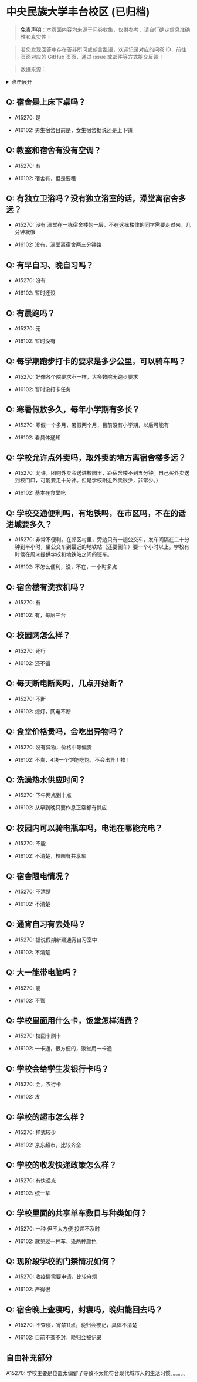 # 中央民族大学丰台校区 (已归档)

> [免责声明](https://colleges.chat/#_3)：本页面内容均来源于问卷收集，仅供参考，请自行确定信息准确性和真实性！

> 若您发现回答中存在答非所问或胡言乱语，欢迎记录对应的问卷 ID，前往页面对应的 GitHub 页面，通过 issue 或邮件等方式提交反馈！

> 数据来源：

<details><summary>点击展开</summary>
<ul>
<li>A15270: 匿名 (2022 年 07 月)</li>
<li>A16102: 匿名 (2022 年 09 月)</li>
</ul>
</details>

## Q: 宿舍是上床下桌吗？

- A15270: 是

- A16102: 男生宿舍目前是，女生宿舍据说还是上下铺

## Q: 教室和宿舍有没有空调？

- A15270: 有

- A16102: 宿舍有，但是要租

## Q: 有独立卫浴吗？没有独立浴室的话，澡堂离宿舍多远？

- A15270: 没有 澡堂在一栋宿舍楼的一层，不在这栋楼住的同学需要走过来，几分钟就够

- A16102: 没有，澡堂离宿舍两三分钟路

## Q: 有早自习、晚自习吗？

- A15270: 没有

- A16102: 暂时还没

## Q: 有晨跑吗？

- A15270: 无

- A16102: 暂时没有

## Q: 每学期跑步打卡的要求是多少公里，可以骑车吗？

- A15270: 好像各个院要求不一样，大多数院无跑步要求

- A16102: 暂时没打卡任务

## Q: 寒暑假放多久，每年小学期有多长？

- A15270: 寒假一个多月，暑假两个月，目前没有小学期，以后可能有

- A16102: 看具体通知

## Q: 学校允许点外卖吗，取外卖的地方离宿舍楼多远？

- A15270: 允许，团购外卖会送进校园里，距宿舍楼不到五分钟。自己买外卖送到校门口，可能要走十分钟。但是学校附近外卖很少，非常少。）

- A16102: 基本在食堂吃

## Q: 学校交通便利吗，有地铁吗，在市区吗，不在的话进城要多久？

- A15270: 非常不便利。在郊区村里，旁边只有一趟公交车，发车间隔在二十分钟到半小时，坐公交车到最近的地铁站（还要倒车）要一个小时以上。学校有时候在周末提供学校和地铁站之间的班车。

- A16102: 不怎么便利，没，不在，一小时多点

## Q: 宿舍楼有洗衣机吗？

- A15270: 有

- A16102: 有，每层三台

## Q: 校园网怎么样？

- A15270: 还行

- A16102: 还不错

## Q: 每天断电断网吗，几点开始断？

- A15270: 不断

- A16102: 熄灯，网电不断

## Q: 食堂价格贵吗，会吃出异物吗？

- A15270: 没有异物，价格中等偏贵

- A16102: 不贵，4块一个饼能吃饱，不会出异！物！

## Q: 洗澡热水供应时间？

- A15270: 下午两点到十点

- A16102: 从早到晚只要作息正常都有供应

## Q: 校园内可以骑电瓶车吗，电池在哪能充电？

- A15270: 不能

- A16102: 不清楚，校园有共享车

## Q: 宿舍限电情况？

- A15270: 不清楚

- A16102: 不清楚

## Q: 通宵自习有去处吗？

- A15270: 据说假期新建通宵自习室中

- A16102: 不清楚

## Q: 大一能带电脑吗？

- A15270: 能

- A16102: 不管

## Q: 学校里面用什么卡，饭堂怎样消费？

- A15270: 校园卡刷卡

- A16102: 一卡通，很方便的，饭堂用一卡通

## Q: 学校会给学生发银行卡吗？

- A15270: 会，农行卡

- A16102: 发

## Q: 学校的超市怎么样？

- A15270: 样式较少

- A16102: 京东超市，比较齐全

## Q: 学校的收发快递政策怎么样？

- A15270: 有快递点

- A16102: 统一拿

## Q: 学校里面的共享单车数目与种类如何？

- A15270: 一种 但不太方便 投递不及时

- A16102: 就见过一种车，染两种颜色

## Q: 现阶段学校的门禁情况如何？

- A15270: 收疫情需要申请，比较麻烦

- A16102: 严得很

## Q: 宿舍晚上查寝吗，封寝吗，晚归能回去吗？

- A15270: 不查寝，宵禁11点，晚归会被记，具体不清楚

- A16102: 目前不查不封，晚归会被记录

## 自由补充部分

A15270: 学校主要是位置太偏僻了导致不太能符合现代城市人的生活习惯。。。。。。